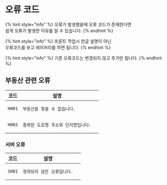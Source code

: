 # 오류 코드

{% hint style="info" %}
오류가 발생했을때 오류 코드가 존재한다면\
쉽게 오류가 발생한 이유를 알 수 있습니다.
{% endhint %}

{% hint style="info" %}
프론트 작업시 한글 설명이 아닌\
오류코드를 보고 에러처리를 하면 됩니다.
{% endhint %}

{% hint style="info" %}
기존 오류코드는 변경되지 않고 추가만 됩니다.
{% endhint %}

## 부동산 관련 오류

<table><thead><tr><th>코드</th><th>설명</th><th data-hidden></th></tr></thead><tbody><tr><td><pre><code>H001
</code></pre></td><td><pre><code>부동산을 찾을 수 없습니다.
</code></pre></td><td></td></tr><tr><td><pre><code>H002
</code></pre></td><td><pre><code>중복된 도로명 주소와 단지명입니다.
</code></pre></td><td></td></tr></tbody></table>

### 서버 오류

<table><thead><tr><th>코드</th><th>설명</th><th data-hidden></th></tr></thead><tbody><tr><td><pre><code>S001
</code></pre></td><td><pre><code>정의되지 않은 오류입니다.
</code></pre></td><td></td></tr></tbody></table>
